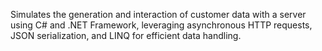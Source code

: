 Simulates the generation and interaction of customer data with a server using C# and .NET Framework, leveraging asynchronous HTTP requests, JSON serialization, and LINQ for efficient data handling.
